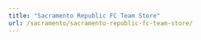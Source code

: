 ```yaml
---
title: "Sacramento Republic FC Team Store"
url: /sacramento/sacramento-republic-fc-team-store/
---
```

